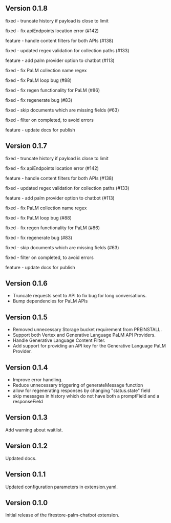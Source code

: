 ## Version 0.1.8


fixed - truncate history if payload is close to limit

fixed - fix apiEndpoints location error (#142)

feature - handle content filters for both APIs (#138)

fixed - updated regex validation for collection paths (#133)

feature - add palm provider option to chatbot (#113)

fixed - fix PaLM collection name regex

fixed - fix PaLM loop bug (#88)

fixed - fix regen functionality for PaLM (#86)

fixed - fix regenerate bug (#83)

fixed - skip documents which are missing fields (#63)

fixed - filter on completed, to avoid errors

feature - update docs for publish

## Version 0.1.7


fixed - truncate history if payload is close to limit

fixed - fix apiEndpoints location error (#142)

feature - handle content filters for both APIs (#138)

fixed - updated regex validation for collection paths (#133)

feature - add palm provider option to chatbot (#113)

fixed - fix PaLM collection name regex

fixed - fix PaLM loop bug (#88)

fixed - fix regen functionality for PaLM (#86)

fixed - fix regenerate bug (#83)

fixed - skip documents which are missing fields (#63)

fixed - filter on completed, to avoid errors

feature - update docs for publish

## Version 0.1.6

- Truncate requests sent to API to fix bug for long conversations.
- Bump dependencies for PaLM APIs
## Version 0.1.5

- Removed unnecessary Storage bucket requirement from PREINSTALL.
- Support both Vertex and Generative Language PaLM API Providers.
- Handle Generative Language Content Filter.
- Add support for providing an API key for the Generative Language PaLM Provider.

## Version 0.1.4

- Improve error handling.
- Reduce unnecessary triggering of generateMessage function
- allow for regenerating responses by changing "status.state" field
- skip messages in history which do not have both a promptField and a responseField

## Version 0.1.3

Add warning about waitlist.

## Version 0.1.2

Updated docs.

## Version 0.1.1

Updated configuration parameters in extension.yaml.

## Version 0.1.0

Initial release of the firestore-palm-chatbot extension.
